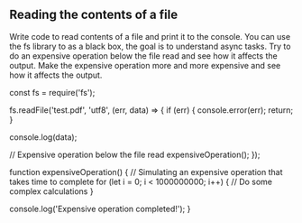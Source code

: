 ## Reading the contents of a file

Write code to read contents of a file and print it to the console.
You can use the fs library to as a black box, the goal is to understand async tasks.
Try to do an expensive operation below the file read and see how it affects the output.
Make the expensive operation more and more expensive and see how it affects the output.

const fs = require('fs');

fs.readFile('test.pdf', 'utf8', (err, data) => {
if (err) {
console.error(err);
return;
}

console.log(data);

// Expensive operation below the file read
expensiveOperation();
});

function expensiveOperation() {
// Simulating an expensive operation that takes time to complete
for (let i = 0; i < 1000000000; i++) {
// Do some complex calculations
}

console.log('Expensive operation completed!');
}
